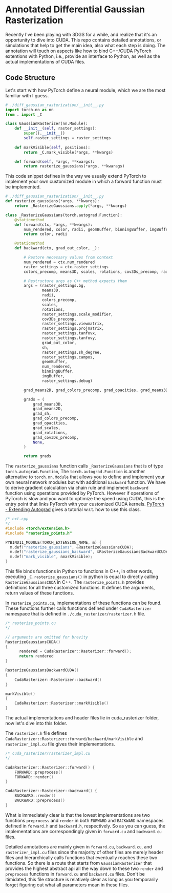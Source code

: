 # Annotated Differential Gaussian Rasterization

Recently I've been playing with 3DGS for a while, and realize that it's an opportunity to dive into CUDA. This repo contains detailed annotations, or simulations that help to get the main idea, also what each step is doing. The annotation will touch on aspects like how to bind C++/CUDA PyTorch extentions with Python, i.e., provide an interface to Python, as well as the actual implementations of CUDA files.

## Code Structure

Let's start with how PyTorch define a neural module, which we are the most familiar with I guess.

```python
# ./diff_gaussian_rasterization/__init__.py
import torch.nn as nn
from . import _C

class GaussianRasterizer(nn.Module):
    def __init__(self, raster_settings):
        super().__init__()
        self.raster_settings = raster_settings
    
    def markVisible(self, positions):
        return _C.mark_visible(*args, **kwargs)

    def forward(self, *args, **kwargs):
        return rasterize_gaussians(*args, **kwarags)
```

This code snippet defines in the way we usually extend PyTorch to implement your own customized module in which a forward function must be implemented.

```python
# ./diff_gaussian_rasterization/__init__.py
def rasterize_gaussians(*args, **kwargs):
    return _RasterizeGaussians.apply(*args, **kwargs)

class _RasterizeGaussians(torch.autograd.Function):
    @staticmethod
    def forward(ctx, *args, **kwargs):
        num_rendered, color, radii, geomBuffer, binningBuffer, imgBuffer = _C.rasterize_gaussians(*args)
        return color, radii

    @staticmethod
    def backward(ctx, grad_out_color, _):

        # Restore necessary values from context
        num_rendered = ctx.num_rendered
        raster_settings = ctx.raster_settings
        colors_precomp, means3D, scales, rotations, cov3Ds_precomp, radii, sh, geomBuffer, binningBuffer, imgBuffer = ctx.saved_tensors

        # Restructure args as C++ method expects them
        args = (raster_settings.bg,
                means3D, 
                radii, 
                colors_precomp, 
                scales, 
                rotations, 
                raster_settings.scale_modifier, 
                cov3Ds_precomp, 
                raster_settings.viewmatrix, 
                raster_settings.projmatrix, 
                raster_settings.tanfovx, 
                raster_settings.tanfovy, 
                grad_out_color, 
                sh, 
                raster_settings.sh_degree, 
                raster_settings.campos,
                geomBuffer,
                num_rendered,
                binningBuffer,
                imgBuffer,
                raster_settings.debug)

        grad_means2D, grad_colors_precomp, grad_opacities, grad_means3D, grad_cov3Ds_precomp, grad_sh, grad_scales, grad_rotations = _C.rasterize_gaussians_backward(*args)

        grads = (
            grad_means3D,
            grad_means2D,
            grad_sh,
            grad_colors_precomp,
            grad_opacities,
            grad_scales,
            grad_rotations,
            grad_cov3Ds_precomp,
            None,
        )

        return grads
```

The `rasterize_gaussians` function calls `_RasterizeGaussians` that is of type `torch.autograd.Function`, The `torch.autograd.Function` is another alternative to `torch.nn.Module` that allows you to define and implement your own neural network modules but with additional `backward` function. We have to derive gradient calculation via chain rule and implement `backward` function using operations provided by PyTorch. However if operations of PyTorch is slow and you want to optimize the speed using CUDA, this is the entry point that links PyTorch with your customized CUDA kernels. [PyTorch - Extending Autograd](https://pytorch.org/docs/stable/notes/extending.html#extending-autograd) gives a tutorial w.r.t. how to use this class.

```c++
/* ext.cpp
*/
#include <torch/extension.h>
#include "rasterize_points.h"

PYBIND11_MODULE(TORCH_EXTENSION_NAME, m) {
  m.def("rasterize_gaussians", &RasterizeGaussiansCUDA);
  m.def("rasterize_gaussians_backward", &RasterizeGaussiansBackwardCUDA);
  m.def("mark_visible", &markVisible);
}
```

This file binds functions in Python to functions in C++, in other words, executing `_C.rasterize_gaussians()` in python is equal to directly calling `RasterizeGaussiansCUDA` in C++. The `rasterize_points.h` provides definitions for all three customized functions. It defines the arguments, return values of these functions.

In `rasterize_points.cu`, implementations of these functions can be found. These functions further calls functions defined under `CudaRasterizer` namespace that is defined in `./cuda_rasterizer/rasterizer.h` file.

```c++
/* rasterize_points.cu
*/

// arguments are omitted for brevity
RasterizeGaussiansCUDA()
{
	  rendered = CudaRasterizer::Rasterizer::forward();
      return rendered
}

RasterizeGaussiansBackwardCUDA()
{
    CudaRasterizer::Rasterizer::backward()
}

markVisible()
{
    CudaRasterizer::Rasterizer::markVisible()
}
```

The actual implementations and header files lie in cuda_rasterizer folder, now let's dive into this folder.

The `rasterizer.h` file defines `CudaRasterizer::Rasterizer::forward/backward/markVisible` and `rasterizer_impl.cu` file gives their implementations.

```c++
/* cuda_rasterizer/rasterizer_impl.cu
*/

CudaRasterizer::Rasterizer::forward() {
    FORWARD::preprocess()
    FORWARD::render()
}

CudaRasterizer::Rasterizer::backward() {
    BACKWARD::render()
    BACKWARD::preprocess()
}
```

What is immediately clear is that the lowest implementations are two functions `preprocess` and `render` in both `FORWARD` and `BACKWARD` namespaces defined in `forward.h` and `backward.h`, respectively. So as you can guess, the implementations are correspondingly given in `forward.cu` and `backward.cu` files.

Detailed annotations are mainly given in `forward.cu`, `backward.cu`, and `rasterizer_impl.cu` files since the majority of other files are merely header files and hierarchically calls functions that eventually reaches these two functions. So there is a route that starts from `GaussianRasterizer` that provides the highest abstract api all the way down to these two `render` and `preprocess` functions in `forward.cu` and `backward.cu` files. Don't be itimidated, this file structure is relatively clear as long as you temporarily forget figuring out what all parameters mean in these files.